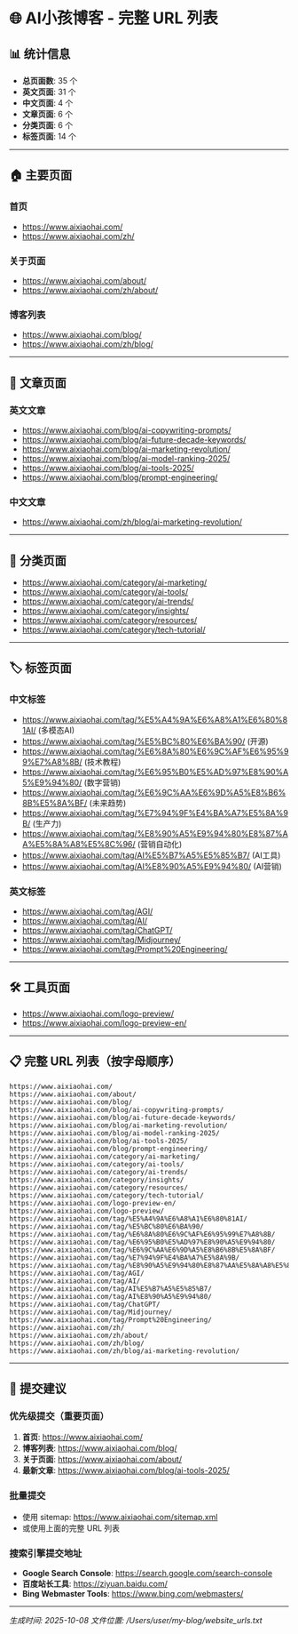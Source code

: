# 🌐 AI小孩博客 - 完整 URL 列表

## 📊 统计信息
- **总页面数**: 35 个
- **英文页面**: 31 个
- **中文页面**: 4 个
- **文章页面**: 6 个
- **分类页面**: 6 个
- **标签页面**: 14 个

---

## 🏠 主要页面

### 首页
- https://www.aixiaohai.com/
- https://www.aixiaohai.com/zh/

### 关于页面
- https://www.aixiaohai.com/about/
- https://www.aixiaohai.com/zh/about/

### 博客列表
- https://www.aixiaohai.com/blog/
- https://www.aixiaohai.com/zh/blog/

---

## 📝 文章页面

### 英文文章
- https://www.aixiaohai.com/blog/ai-copywriting-prompts/
- https://www.aixiaohai.com/blog/ai-future-decade-keywords/
- https://www.aixiaohai.com/blog/ai-marketing-revolution/
- https://www.aixiaohai.com/blog/ai-model-ranking-2025/
- https://www.aixiaohai.com/blog/ai-tools-2025/
- https://www.aixiaohai.com/blog/prompt-engineering/

### 中文文章
- https://www.aixiaohai.com/zh/blog/ai-marketing-revolution/

---

## 📂 分类页面

- https://www.aixiaohai.com/category/ai-marketing/
- https://www.aixiaohai.com/category/ai-tools/
- https://www.aixiaohai.com/category/ai-trends/
- https://www.aixiaohai.com/category/insights/
- https://www.aixiaohai.com/category/resources/
- https://www.aixiaohai.com/category/tech-tutorial/

---

## 🏷️ 标签页面

### 中文标签
- https://www.aixiaohai.com/tag/%E5%A4%9A%E6%A8%A1%E6%80%81AI/ (多模态AI)
- https://www.aixiaohai.com/tag/%E5%BC%80%E6%BA%90/ (开源)
- https://www.aixiaohai.com/tag/%E6%8A%80%E6%9C%AF%E6%95%99%E7%A8%8B/ (技术教程)
- https://www.aixiaohai.com/tag/%E6%95%B0%E5%AD%97%E8%90%A5%E9%94%80/ (数字营销)
- https://www.aixiaohai.com/tag/%E6%9C%AA%E6%9D%A5%E8%B6%8B%E5%8A%BF/ (未来趋势)
- https://www.aixiaohai.com/tag/%E7%94%9F%E4%BA%A7%E5%8A%9B/ (生产力)
- https://www.aixiaohai.com/tag/%E8%90%A5%E9%94%80%E8%87%AA%E5%8A%A8%E5%8C%96/ (营销自动化)
- https://www.aixiaohai.com/tag/AI%E5%B7%A5%E5%85%B7/ (AI工具)
- https://www.aixiaohai.com/tag/AI%E8%90%A5%E9%94%80/ (AI营销)

### 英文标签
- https://www.aixiaohai.com/tag/AGI/
- https://www.aixiaohai.com/tag/AI/
- https://www.aixiaohai.com/tag/ChatGPT/
- https://www.aixiaohai.com/tag/Midjourney/
- https://www.aixiaohai.com/tag/Prompt%20Engineering/

---

## 🛠️ 工具页面

- https://www.aixiaohai.com/logo-preview/
- https://www.aixiaohai.com/logo-preview-en/

---

## 📋 完整 URL 列表（按字母顺序）

```
https://www.aixiaohai.com/
https://www.aixiaohai.com/about/
https://www.aixiaohai.com/blog/
https://www.aixiaohai.com/blog/ai-copywriting-prompts/
https://www.aixiaohai.com/blog/ai-future-decade-keywords/
https://www.aixiaohai.com/blog/ai-marketing-revolution/
https://www.aixiaohai.com/blog/ai-model-ranking-2025/
https://www.aixiaohai.com/blog/ai-tools-2025/
https://www.aixiaohai.com/blog/prompt-engineering/
https://www.aixiaohai.com/category/ai-marketing/
https://www.aixiaohai.com/category/ai-tools/
https://www.aixiaohai.com/category/ai-trends/
https://www.aixiaohai.com/category/insights/
https://www.aixiaohai.com/category/resources/
https://www.aixiaohai.com/category/tech-tutorial/
https://www.aixiaohai.com/logo-preview-en/
https://www.aixiaohai.com/logo-preview/
https://www.aixiaohai.com/tag/%E5%A4%9A%E6%A8%A1%E6%80%81AI/
https://www.aixiaohai.com/tag/%E5%BC%80%E6%BA%90/
https://www.aixiaohai.com/tag/%E6%8A%80%E6%9C%AF%E6%95%99%E7%A8%8B/
https://www.aixiaohai.com/tag/%E6%95%B0%E5%AD%97%E8%90%A5%E9%94%80/
https://www.aixiaohai.com/tag/%E6%9C%AA%E6%9D%A5%E8%B6%8B%E5%8A%BF/
https://www.aixiaohai.com/tag/%E7%94%9F%E4%BA%A7%E5%8A%9B/
https://www.aixiaohai.com/tag/%E8%90%A5%E9%94%80%E8%87%AA%E5%8A%A8%E5%8C%96/
https://www.aixiaohai.com/tag/AGI/
https://www.aixiaohai.com/tag/AI/
https://www.aixiaohai.com/tag/AI%E5%B7%A5%E5%85%B7/
https://www.aixiaohai.com/tag/AI%E8%90%A5%E9%94%80/
https://www.aixiaohai.com/tag/ChatGPT/
https://www.aixiaohai.com/tag/Midjourney/
https://www.aixiaohai.com/tag/Prompt%20Engineering/
https://www.aixiaohai.com/zh/
https://www.aixiaohai.com/zh/about/
https://www.aixiaohai.com/zh/blog/
https://www.aixiaohai.com/zh/blog/ai-marketing-revolution/
```

---

## 🎯 提交建议

### 优先级提交（重要页面）
1. **首页**: https://www.aixiaohai.com/
2. **博客列表**: https://www.aixiaohai.com/blog/
3. **关于页面**: https://www.aixiaohai.com/about/
4. **最新文章**: https://www.aixiaohai.com/blog/ai-tools-2025/

### 批量提交
- 使用 sitemap: https://www.aixiaohai.com/sitemap.xml
- 或使用上面的完整 URL 列表

### 搜索引擎提交地址
- **Google Search Console**: https://search.google.com/search-console
- **百度站长工具**: https://ziyuan.baidu.com/
- **Bing Webmaster Tools**: https://www.bing.com/webmasters/

---

*生成时间: 2025-10-08*
*文件位置: /Users/user/my-blog/website_urls.txt*
